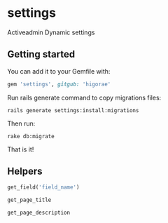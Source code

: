 settings
========

Activeadmin Dynamic settings

## Getting started

You can add it to your Gemfile with:

```ruby
gem 'settings', gitgub: 'higorae'
```

Run rails generate command to copy migrations files:
```console
rails generate settings:install:migrations
```

Then run:

```console
rake db:migrate
```

That is it!

## Helpers

```ruby
get_field('field_name')
```

```ruby
get_page_title
```

```ruby
get_page_description
```
